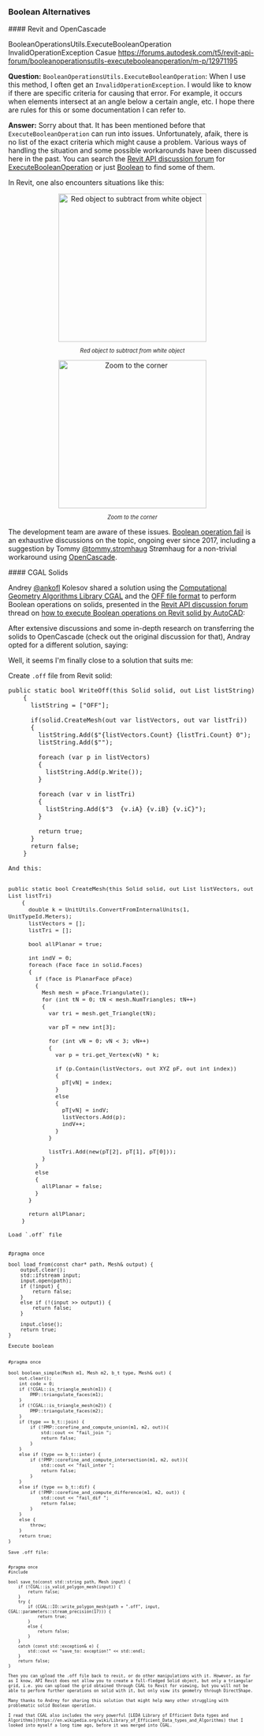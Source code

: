 <head>
<meta http-equiv="Content-Type" content="text/html; charset=utf-8">
<link rel="stylesheet" type="text/css" href="bc.css">
<!-- https://highlightjs.org/#usage
<link rel="stylesheet" href="https://cdnjs.cloudflare.com/ajax/libs/highlight.js/11.9.0/styles/default.min.css">
<script src="https://cdnjs.cloudflare.com/ajax/libs/highlight.js/11.9.0/highlight.min.js"></script>
<script>hljs.highlightAll();</script>
-->

<!-- https://prismjs.com -->
<link href="https://cdn.jsdelivr.net/npm/prismjs@1.29.0/themes/prism.min.css" rel="stylesheet" />
<script src="https://cdn.jsdelivr.net/npm/prismjs@1.29.0/components/prism-core.min.js"></script>
<script src="https://cdn.jsdelivr.net/npm/prismjs@1.29.0/plugins/autoloader/prism-autoloader.min.js"></script>
<style> code[class*=language-], pre[class*=language-] { font-size : 90%; } </style>

</head>

<!---

- perform boolean in CGAL:
  https://forums.autodesk.com/t5/revit-api-forum/how-to-execute-booleanoperations-on-revit-solid-by-autocad/m-p/13005223

- OpenCascade for Boolean operations
  https://forums.autodesk.com/t5/revit-api-forum/boolean-operation-fail/m-p/12839281#M79543
  - OpenCascade for Boolean operations
  https://forums.autodesk.com/t5/revit-api-forum/boolean-operation-fail/m-p/12713966#M78244
  - https://forums.autodesk.com/t5/revit-api-forum/how-to-create-offset-solid-geometry-for-fittings-pipe-duct/m-p/12226377
  OpenCascade?
  https://forums.autodesk.com/t5/revit-api-forum/boolean-operation-fail/m-p/11648684/highlight/true#M68255
  - https://forums.autodesk.com/t5/revit-api-forum/boolean-operation-fail/m-p/7531968
  jira REVIT-122714 [Boolean Operation Fail - case 13578517]
  sfdc 13578517
  - voids
  Generate generic voids from wall profile
  https://forums.autodesk.com/t5/revit-api-forum/generate-generic-voids-from-wall-profile/m-p/8928031
  Here are some void-related discussions by The Building Coder:
  Beam Maker Using a Void Extrusion to Cut -- http://thebuildingcoder.typepad.com/blog/2010/07/beam-maker-using-a-void-extrusion-to-cut.html
  Boolean Operations and InstanceVoidCutUtils -- http://thebuildingcoder.typepad.com/blog/2011/06/boolean-operations-and-instancevoidcututils.html
  Transaction Group Regeneration for InstanceVoidCutUtils -- http://thebuildingcoder.typepad.com/blog/2014/04/instancevoidcututils-and-need-for-regeneration.html
  Voids in the Family Editor -- https://thebuildingcoder.typepad.com/blog/2014/10/brussels-hackathon-and-determining-pipe-wall-thick...
  Provision for Voids -- https://thebuildingcoder.typepad.com/blog/2017/03/wta-mech-and-ttt-for-provision-for-voids.html

twitter:

 @AutodeskRevit #RevitAPI #BIM @DynamoBIM

&ndash; ...

linkedin:

#BIM #DynamoBIM #AutodeskAPS #Revit #API #IFC #SDK #Autodesk #AEC #adsk

the [Revit API discussion forum](http://forums.autodesk.com/t5/revit-api-forum/bd-p/160) thread

<center>
<img src="img/" alt="" title="" width="600"/>
<p style="font-size: 80%; font-style:italic"></p>
</center>

-->

### Boolean Alternatives


####<a name="2"></a> Revit and OpenCascade

BooleanOperationsUtils.ExecuteBooleanOperation InvalidOperationException Casue
https://forums.autodesk.com/t5/revit-api-forum/booleanoperationsutils-executebooleanoperation/m-p/12971195

**Question:**
`BooleanOperationsUtils.ExecuteBooleanOperation`: When I use this method, I often get an `InvalidOperationException`.
I would like to know if there are specific criteria for causing that error.
For example, it occurs when elements intersect at an angle below a certain angle, etc.
I hope there are rules for this or some documentation I can refer to.

**Answer:**
Sorry about that.
It has been mentioned before that `ExecuteBooleanOperation` can run into issues.
Unfortunately, afaik, there is no list of the exact criteria which might cause a problem.
Various ways of handling the situation and some possible workarounds have been discussed here in the past.
You can search
the [Revit API discussion forum](http://forums.autodesk.com/t5/revit-api-forum/bd-p/160)
for [ExecuteBooleanOperation](https://forums.autodesk.com/t5/forums/searchpage/tab/message?advanced=false&allow_punctuation=false&filter=location&location=forum-board:160&q=ExecuteBooleanOperation) or
just [Boolean](https://forums.autodesk.com/t5/forums/searchpage/tab/message?filter=location&q=Boolean&noSynonym=false&location=forum-board:160&collapse_discussion=true) to
find some of them.

In Revit, one also encounters situations like this:

<center>
<img src="img/boolean_fail_1.png" alt="Red object to subtract from white object" title="Red object to subtract from white object" width="300"/>
<p style="font-size: 80%; font-style:italic">Red object to subtract from white object</p>
<img src="img/boolean_fail_2.png" alt="Zoom to the corner" title="Zoom to the corner" width="300"/>
<p style="font-size: 80%; font-style:italic">Zoom to the corner</p>
</center>

The development team are aware of these issues.
[Boolean operation fail](https://forums.autodesk.com/t5/revit-api-forum/boolean-operation-fail/m-p/12839281) is
an exhaustive discussions on the topic, ongoing ever since 2017, including a suggestion
by Tommy [@tommy.stromhaug](https://forums.autodesk.com/t5/user/viewprofilepage/user-id/4635064) Strømhaug
for a non-trivial workaround using [OpenCascade](https://dev.opencascade.org/).

####<a name="3"></a> CGAL Solids

Andrey [@ankofl](https://forums.autodesk.com/t5/user/viewprofilepage/user-id/11836042) Kolesov
shared a solution using
the [Computational Geometry Algorithms Library CGAL](https://en.wikipedia.org/wiki/CGAL) and
the [OFF file format](https://en.wikipedia.org/wiki/OFF_(file_format)) to
perform Boolean operations on solids, presented in
the [Revit API discussion forum](http://forums.autodesk.com/t5/revit-api-forum/bd-p/160) thread
on [how to execute Boolean operations on Revit solid by AutoCAD](https://forums.autodesk.com/t5/revit-api-forum/how-to-execute-booleanoperations-on-revit-solid-by-autocad/m-p/13005223):

After extensive discussions and some in-depth research on transferring the solids to OpenCascade (check out the original discussion for that), Andray opted for a different solution, saying:

Well, it seems I'm finally close to a solution that suits me:

Create `.off` file from Revit solid:

<pre><code class="language-cs">public static bool WriteOff(this Solid solid, out List<string> listString)
    {
      listString = ["OFF"];

      if(solid.CreateMesh(out var listVectors, out var listTri))
      {
        listString.Add($"{listVectors.Count} {listTri.Count} 0");
        listString.Add($"");

        foreach (var p in listVectors)
        {
          listString.Add(p.Write());
        }

        foreach (var v in listTri)
        {
          listString.Add($"3  {v.iA} {v.iB} {v.iC}");
        }

        return true;
      }
      return false;
    }

And this:

<pre><code class="language-cs">public static bool CreateMesh(this Solid solid, out List<XYZ> listVectors, out List<Tri> listTri)
    {
      double k = UnitUtils.ConvertFromInternalUnits(1, UnitTypeId.Meters);
      listVectors = [];
      listTri = [];

      bool allPlanar = true;

      int indV = 0;
      foreach (Face face in solid.Faces)
      {
        if (face is PlanarFace pFace)
        {
          Mesh mesh = pFace.Triangulate();
          for (int tN = 0; tN < mesh.NumTriangles; tN++)
          {
            var tri = mesh.get_Triangle(tN);

            var pT = new int[3];

            for (int vN = 0; vN < 3; vN++)
            {
              var p = tri.get_Vertex(vN) * k;

              if (p.Contain(listVectors, out XYZ pF, out int index))
              {
                pT[vN] = index;
              }
              else
              {
                pT[vN] = indV;
                listVectors.Add(p);
                indV++;
              }
            }

            listTri.Add(new(pT[2], pT[1], pT[0]));
          }
        }
        else
        {
          allPlanar = false;
        }
      }

      return allPlanar;
    }

Load `.off` file

<pre><code class="language-cs">#pragma once

bool load_from(const char* path, Mesh& output) {
    output.clear();
    std::ifstream input;
    input.open(path);
    if (!input) {
        return false;
    }
    else if (!(input >> output)) {
        return false;
    }

    input.close();
    return true;
}

Execute boolean

<pre><code class="language-cs">#pragma once

bool boolean_simple(Mesh m1, Mesh m2, b_t type, Mesh& out) {
    out.clear();
    int code = 0;
    if (!CGAL::is_triangle_mesh(m1)) {
        PMP::triangulate_faces(m1);
    }
    if (!CGAL::is_triangle_mesh(m2)) {
        PMP::triangulate_faces(m2);
    }
    if (type == b_t::join) {
        if (!PMP::corefine_and_compute_union(m1, m2, out)){
            std::cout << "fail_join ";
            return false;
        }
    }
    else if (type == b_t::inter) {
        if (!PMP::corefine_and_compute_intersection(m1, m2, out)){
            std::cout << "fail_inter ";
            return false;
        }
    }
    else if (type == b_t::dif) {
        if (!PMP::corefine_and_compute_difference(m1, m2, out)) {
            std::cout << "fail_dif ";
            return false;
        }
    }
    else {
        throw;
    }
    return true;
}

Save .off file:

<pre><code class="language-cs">#pragma once
#include <CGAL/Polygon_mesh_processing/IO/polygon_mesh_io.h>

bool save_to(const std::string path, Mesh input) {
    if (!CGAL::is_valid_polygon_mesh(input)) {
        return false;
    }
    try {
        if (CGAL::IO::write_polygon_mesh(path + ".off", input, CGAL::parameters::stream_precision(17))) {
            return true;
        }
        else {
            return false;
        }
    }
    catch (const std::exception& e) {
        std::cout << "save_to: exception!" << std::endl;
    }
    return false;
}

Then you can upload the .off file back to revit, or do other manipulations with it. However, as far as I know, API Revit does not allow you to create a full-fledged Solid object, but only a triangular grid, i.e. you can upload the grid obtained through CGAL to Revit for viewing, but you will not be able to perform further operations on solid with it, but only view its geometry through DirectShape.

Many thanks to Andrey for sharing this solution that might help many other struggling with problematic solid Boolean operation.

I read that CGAL also includes the very powerful [LEDA Library of Efficient Data types and Algorithms](https://en.wikipedia.org/wiki/Library_of_Efficient_Data_types_and_Algorithms) that I looked into myself a long time ago, before it was merged into CGAL.

